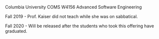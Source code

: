 Columbia University 
COMS W4156 Advanced Software Engineering

Fall 2019 - Prof. Kaiser did not teach while she was on sabbatical.

Fall 2020 - Will be released after the students who took this offering have graduated.
